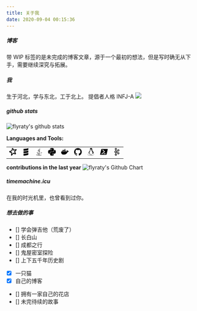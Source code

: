 ```yaml
---
title: 关于我
date: 2020-09-04 00:15:36
---
```

##### 博客
带 WIP 标签的是未完成的博客文章，源于一个最初的想法，但是写时确无从下手，需要继续深究与拓展。

##### 我
生于河北，学与东北，工于北上。
提倡者人格 INFJ-A
![](https://tva1.sinaimg.cn/large/007S8ZIlly1gjdilxekkuj31np0u0wm2.jpg)

##### github stats
![flyraty's github stats](https://github-readme-stats.vercel.app/api?username=flyraty&show_icons=true)

**Languages and Tools:**

||||||||||
|---|---|--|--|--|--|--|--|--|
|<img height="20" src="./assets/apachespark.svg" title="Apache Spark">|<img height="20" src="./assets/scala.svg" title="Scala">|<img height="20" src="./assets/java.svg" title="Java">|<img height="20" src="./assets/python.svg" title="Python">|<img height="20" src="./assets/docker.svg" title="Docker">|<img height="20" src="./assets/github.svg" title="Github">|<img height="20" src="./assets/linux.svg" title="Linux">|<img height="20" src="./assets/powershell.svg" title="shell">|<img height="20" src="./assets/apachekafka.svg" title="Apache Kafka">|

**contributions in the last year**
<img src="http://ghchart.rshah.org/409ba5/flyraty" alt="flyraty's Github Chart" />

##### timemachine.icu
在我的时光机里，也曾看到过你。

##### 想去做的事
- [] 学会弹吉他（荒废了）
- [] 长白山
- [] 成都之行
- [] 鬼屋密室探险
- [] 上下五千年历史剧
- [x] 一只猫
- [x] 自己的博客
- [] 拥有一家自己的花店
- [] 未完待续的故事



